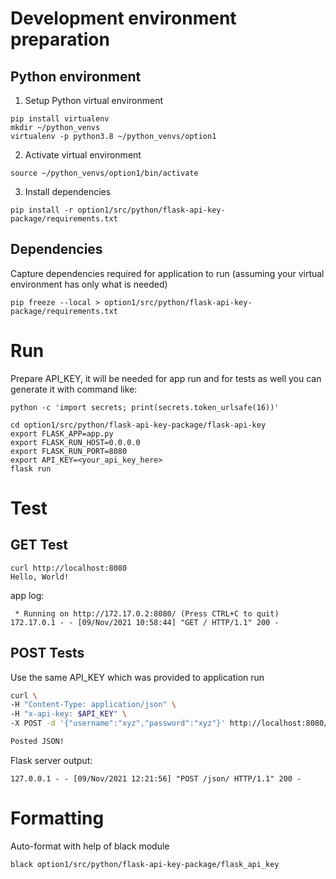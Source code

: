 # Development environment preparation

## Python environment
1. Setup Python virtual environment
```
pip install virtualenv
mkdir ~/python_venvs
virtualenv -p python3.8 ~/python_venvs/option1 
```
2. Activate virtual environment
```
source ~/python_venvs/option1/bin/activate
```
3. Install dependencies
```
pip install -r option1/src/python/flask-api-key-package/requirements.txt
```

## Dependencies
Capture dependencies required for application to run (assuming your virtual environment has only what is needed)
```
pip freeze --local > option1/src/python/flask-api-key-package/requirements.txt
```

# Run
Prepare API_KEY, it will be needed for app run and for tests as well
you can generate it with command like:
```
python -c 'import secrets; print(secrets.token_urlsafe(16))'
```

```
cd option1/src/python/flask-api-key-package/flask-api-key
export FLASK_APP=app.py
export FLASK_RUN_HOST=0.0.0.0
export FLASK_RUN_PORT=8080
export API_KEY=<your_api_key_here>
flask run
```

# Test

## GET Test
```
curl http://localhost:8080
Hello, World!
```
app log:
```
 * Running on http://172.17.0.2:8080/ (Press CTRL+C to quit)
172.17.0.1 - - [09/Nov/2021 10:58:44] "GET / HTTP/1.1" 200 -
```

## POST Tests
Use the same API_KEY which was provided to application run

```bash
curl \
-H "Content-Type: application/json" \
-H "x-api-key: $API_KEY" \
-X POST -d '{"username":"xyz","password":"xyz"}' http://localhost:8080/json/

Posted JSON!
```

Flask server output:
```
127.0.0.1 - - [09/Nov/2021 12:21:56] "POST /json/ HTTP/1.1" 200 -
```


# Formatting
Auto-format with help of black module
```bash
black option1/src/python/flask-api-key-package/flask_api_key
```
